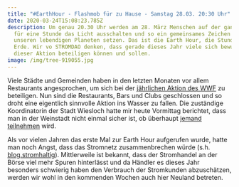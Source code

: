 ```yaml
---
title: "#EarthHour - Flashmob für zu Hause - Samstag 28.03. 20:30 Uhr"
date: 2020-03-24T15:08:23.785Z
description: Um genau 20.30 Uhr werden am 28. März Menschen auf der ganzen Welt
  für eine Stunde das Licht ausschalten und so ein gemeinsames Zeichen für
  unseren lebendigen Planeten setzen. Das ist die Earth Hour, die Stunde der
  Erde. Wir vo STROMDAO denken, dass gerade dieses Jahr viele sich bewusst an
  dieser Aktion beteiligen können und sollen.
image: /img/tree-919055.jpg
---
```

Viele Städte und Gemeinden haben in den letzten Monaten vor allem Restaurants angesprochen, um sich bei der [jährlichen Aktion des WWF](https://www.wwf.de/earthhour/) zu beteiligen. Nun sind die Restaurants, Bars und Clubs geschlossen und so droht eine eigentlich sinnvolle Aktion ins Wasser zu fallen. Die zuständige Koordinatorin der Stadt Wiesloch hatte mir heute Vormittag berichtet, dass man in der Weinstadt nicht einmal sicher ist, ob überhaupt [jemand teilnehmen](https://www.wiesloch.de/pb/Home/Aktuelle+Nachrichten/earth+day.html) wird.

Als vor vielen Jahren das erste Mal zur Earth Hour aufgerufen wurde, hatte man noch Angst, dass das Stromnetz zusammenbrechen würde (s.h. [blog.stromhaltig](https://blog.stromhaltig.de/2015/03/earth-hour-2015-private-stromkunden-sind-dem-stromnetz-egal/)). Mittlerweile ist bekannt, dass der Stromhandel an der Börse viel mehr Spuren hinterlässt und da Händler es dieses Jahr besonders schwierig haben den Verbrauch der Stromkunden abzuschätzen, werden wir wohl in den kommenden Wochen auch hier Neuland betreten.